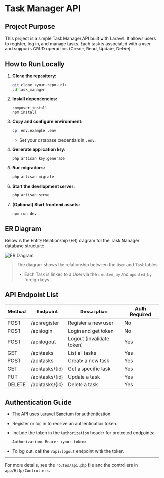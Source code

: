 # Task Manager API

## Project Purpose

This project is a simple Task Manager API built with Laravel. It allows users to register, log in, and manage tasks. Each task is associated with a user and supports CRUD operations (Create, Read, Update, Delete).

## How to Run Locally

1. **Clone the repository:**

    ```sh
    git clone <your-repo-url>
    cd task_manager
    ```

2. **Install dependencies:**

    ```sh
    composer install
    npm install
    ```

3. **Copy and configure environment:**

    ```sh
    cp .env.example .env
    ```

    - Set your database credentials in `.env`.

4. **Generate application key:**

    ```sh
    php artisan key:generate
    ```

5. **Run migrations:**

    ```sh
    php artisan migrate
    ```

6. **Start the development server:**

    ```sh
    php artisan serve
    ```

7. **(Optional) Start frontend assets:**
    ```sh
    npm run dev
    ```

## ER Diagram

Below is the Entity Relationship (ER) diagram for the Task Manager database structure:

![ER Diagram](er-diagram.png)

> The diagram shows the relationship between the `User` and `Task` tables.
>
> -   Each Task is linked to a User via the `created_by` and `updated_by` foreign keys.

## API Endpoint List

| Method | Endpoint        | Description               | Auth Required |
| ------ | --------------- | ------------------------- | ------------- |
| POST   | /api/register   | Register a new user       | No            |
| POST   | /api/login      | Login and get token       | No            |
| POST   | /api/logout     | Logout (invalidate token) | Yes           |
| GET    | /api/tasks      | List all tasks            | Yes           |
| POST   | /api/tasks      | Create a new task         | Yes           |
| GET    | /api/tasks/{id} | Get a specific task       | Yes           |
| PUT    | /api/tasks/{id} | Update a task             | Yes           |
| DELETE | /api/tasks/{id} | Delete a task             | Yes           |

## Authentication Guide

-   The API uses [Laravel Sanctum](https://laravel.com/docs/12.x/sanctum) for authentication.
-   Register or log in to receive an authentication token.
-   Include the token in the `Authorization` header for protected endpoints:

    ```
    Authorization: Bearer <your-token>
    ```

-   To log out, call the `/api/logout` endpoint with the token.

---

For more details, see the `routes/api.php` file and the controllers in `app/Http/Controllers`.
